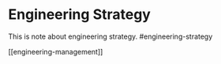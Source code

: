 # Engineering Strategy

This is note about engineering strategy. #engineering-strategy

[[engineering-management]]

